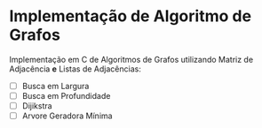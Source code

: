 # Implementação de Algoritmo de Grafos

Implementação em C de Algoritmos de Grafos utilizando Matriz de Adjacência **e** Listas de Adjacências:

- [ ] Busca em Largura
- [ ] Busca em Profundidade
- [ ] Dijikstra
- [ ] Arvore Geradora Mínima
